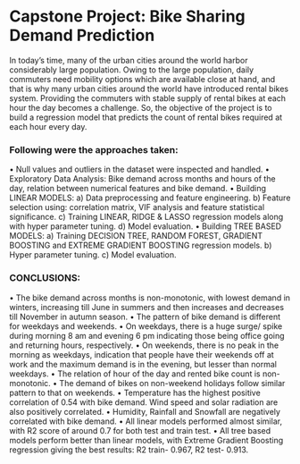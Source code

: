 # Capstone Project: Bike Sharing Demand Prediction
In today’s time, many of the urban cities around the world harbor considerably large population. Owing to the large population, daily commuters need mobility options which are available close at hand, and that is why many urban cities around the world have introduced rental bikes system. Providing the commuters with stable supply of rental bikes at each hour the day becomes a challenge. So, the objective of the project is to build a regression model that predicts the count of rental bikes required at each hour every day.

### Following were the approaches taken:
•	Null values and outliers in the dataset were inspected and handled. 
•	Exploratory Data Analysis: Bike demand across months and hours of the day, relation between numerical features and bike demand.
•	Building LINEAR MODELS: 
a)	Data preprocessing and feature engineering.
b)	Feature selection using: correlation matrix, VIF analysis and feature statistical significance.
c)	Training LINEAR, RIDGE & LASSO regression models along with hyper parameter tuning.
d)	Model evaluation.
•	Building TREE BASED MODELS: 
a)	Training DECISION TREE, RANDOM FOREST, GRADIENT BOOSTING and EXTREME GRADIENT BOOSTING regression models.
b)	Hyper parameter tuning.
c)	Model evaluation. 
### **CONCLUSIONS**:
•	The bike demand across months is non-monotonic, with lowest demand in winters, increasing till June in summers and then increases and decreases till November in autumn season.
•	The pattern of bike demand is different for weekdays and weekends.
•	On weekdays, there is a huge surge/ spike during morning 8 am and evening 6 pm indicating those being office going and returning hours, respectively.
•	On weekends, there is no peak in the morning as weekdays, indication that people have their weekends off at work and the maximum demand is in the evening, but lesser than normal weekdays.
•	The relation of hour of the day and rented bike count is non-monotonic.
•	The demand of bikes on non-weekend holidays follow similar pattern to that on weekends.
•	Temperature has the highest positive correlation of 0.54 with bike demand. Wind speed and solar radiation are also positively correlated. 
•	Humidity, Rainfall and Snowfall are negatively correlated with bike demand.
•	All linear models performed almost similar, with R2 score of around 0.7 for both test and train test.
•	All tree based models perform better than linear models, with Extreme Gradient Boosting regression giving the best results: R2 train- 0.967, R2 test- 0.913.

